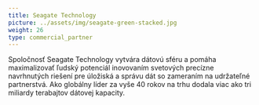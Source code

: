 ```yaml
---
title: Seagate Technology
picture: ../assets/img/seagate-green-stacked.jpg
weight: 26
type: commercial_partner
---
```


Spoločnosť Seagate Technology vytvára dátovú sféru a pomáha maximalizovať ľudský potenciál inovovaním svetových precízne navrhnutých riešení pre úložiská a správu dát so zameraním na udržateľné partnerstvá. Ako globálny líder za vyše 40 rokov na trhu dodala viac ako tri miliardy terabajtov dátovej kapacity.